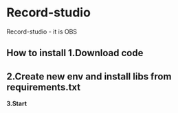 # Record-studio
Record-studio - it is OBS

**How to install**
  **1.Download code**
  ---
  
  **2.Create new env and install libs from requirements.txt**
  ---
  
  **3.Start**
